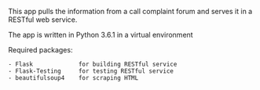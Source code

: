 This app pulls the information from a call complaint forum and serves it in a
RESTful web service.

The app is written in Python 3.6.1 in a virtual environment

Required packages:

    - Flask             for building RESTful service
    - Flask-Testing     for testing RESTful service
    - beautifulsoup4    for scraping HTML